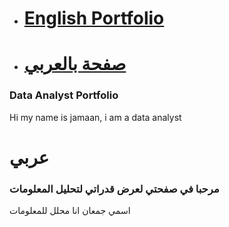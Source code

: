 
* # [English Portfolio](https://github.com/jamaan-s#data-analyst-portfolio)

 * # [صفحة بالعربي](https://github.com/jamaan-s#%D9%85%D8%B1%D8%AD%D8%A8%D8%A7-%D9%81%D9%8A-%D8%B5%D9%81%D8%AD%D8%AA%D9%8A-%D9%84%D8%B9%D8%B1%D8%B6-%D9%82%D8%AF%D8%B1%D8%A7%D8%AA%D9%8A-%D9%84%D8%AA%D8%AD%D9%84%D9%8A%D9%84-%D8%A7%D9%84%D9%85%D8%B9%D9%84%D9%88%D9%85%D8%A7%D8%AA)
### Data Analyst Portfolio
Hi my name is jamaan, i am a data analyst 











# عربي
 ### مرحبا في صفحتي لعرض قدراتي لتحليل المعلومات
 اسمي جمعان انا محلل للمعلومات  
<!--
**jamaan-s/jamaan-s** is a ✨ _special_ ✨ repository because its `README.md` (this file) appears on your GitHub profile.

Here are some ideas to get you started:

- 🔭 I’m currently working on ...
- 🌱 I’m currently learning ...
- 👯 I’m looking to collaborate on ...
- 🤔 I’m looking for help with ...
- 💬 Ask me about ...
- 📫 How to reach me: ...
- 😄 Pronouns: ...
- ⚡ Fun fact: ...
-->


